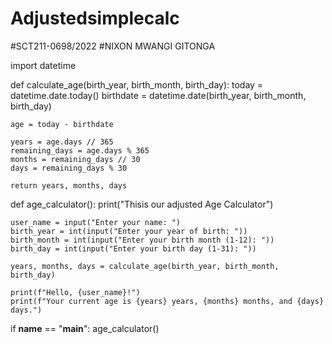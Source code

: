 # Adjustedsimplecalc
#SCT211-0698/2022
#NIXON MWANGI GITONGA

import datetime

def calculate_age(birth_year, birth_month, birth_day):
    today = datetime.date.today()
    birthdate = datetime.date(birth_year, birth_month, birth_day)

    age = today - birthdate

    years = age.days // 365
    remaining_days = age.days % 365
    months = remaining_days // 30
    days = remaining_days % 30

    return years, months, days

def age_calculator():
    print("Thisis our adjusted Age Calculator")
    
    user_name = input("Enter your name: ")
    birth_year = int(input("Enter your year of birth: "))
    birth_month = int(input("Enter your birth month (1-12): "))
    birth_day = int(input("Enter your birth day (1-31): "))

    years, months, days = calculate_age(birth_year, birth_month, birth_day)

    print(f"Hello, {user_name}!")
    print(f"Your current age is {years} years, {months} months, and {days} days.")

if __name__ == "__main__":
    age_calculator()


